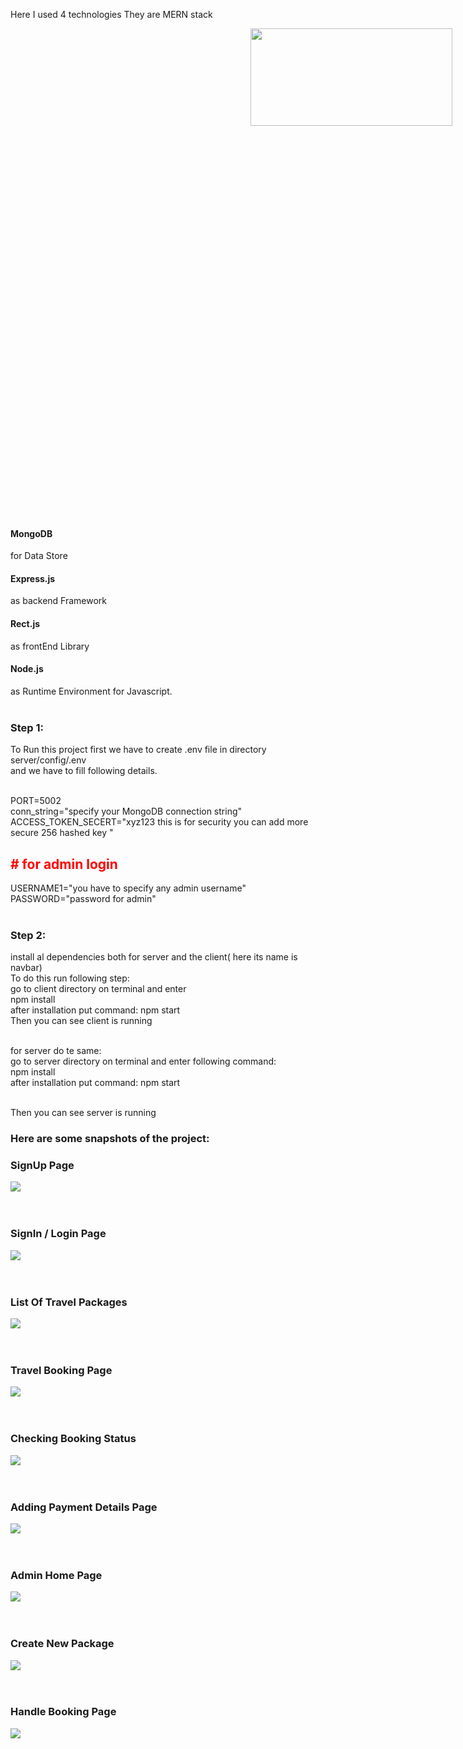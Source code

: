 Here I used 4 technologies They are MERN stack <br>

<img style="width:80% ; height: 20% ; padding-left:40vw"  src="https://github.com/VinayakKDevadiga/MERN-Project--Travel-Management-System/assets/118720176/2b0b0e0a-2074-4fcc-96d9-ebefe6cd070f">  <br>

<h4>MongoDB</h4> for Data Store <br>
<h4>Express.js</h4> as backend Framework <br>
<h4>Rect.js</h4> as frontEnd Library <br>
<h4>Node.js</h4> as Runtime Environment for Javascript. <br> <br>


<h3>Step 1: </h3>
To Run this project first we have to create .env file in directory server/config/.env <br>
and we have to fill following details.<br><br>

PORT=5002 <br>
conn_string="specify your MongoDB connection string" <br>
ACCESS_TOKEN_SECERT="xyz123 this is for security you can add more secure 256 hashed key " <br>

<h2 style="color: red;"># for admin login</h2>
USERNAME1="you have to specify any admin username" <br>
PASSWORD="password for admin" <br> <br>

<h3>Step 2: </h3>
install al dependencies both for server and the client( here its name is navbar) <br>
To do this run following step: <br>
go to client directory on terminal and enter <br>
npm install <br>
after installation put command:  npm start <br>
Then you can see client is running <br> <br>


for server do te same: <br>
go to server directory on terminal and enter following command: <br>
npm install <br>
after installation put command:  npm start <br> <br>

Then you can see server is running  <br>


<h3>Here are some snapshots of the project:</h3>

<h3>SignUp Page</h3>
<img src="https://github.com/VinayakKDevadiga/MERN-Project--Travel-Management-System/assets/118720176/8fbb02d8-b7b3-477d-bd2d-592ae6e1261f"> <br><br><br>

<h3>SignIn / Login  Page</h3>
<img src="https://github.com/VinayakKDevadiga/MERN-Project--Travel-Management-System/assets/118720176/9986d80f-8e1b-4dd3-81fd-2879a9811493"> <br><br><br>

<h3>List Of Travel Packages</h3>
<img src="https://github.com/VinayakKDevadiga/MERN-Project--Travel-Management-System/assets/118720176/f3afe5e6-4b7e-4458-9fcb-10e57f399831"> <br><br><br>

<h3>Travel Booking Page</h3>
<img src="https://github.com/VinayakKDevadiga/MERN-Project--Travel-Management-System/assets/118720176/fc8d06d9-c86f-4631-a055-c2067eb9d4ec"> <br><br><br>

<h3>Checking Booking Status</h3>
<img src="https://github.com/VinayakKDevadiga/MERN-Project--Travel-Management-System/assets/118720176/9b00d992-cf01-4763-a9f8-63d802dd8f96"> <br><br><br>

<h3>Adding Payment Details Page</h3>
<img src="https://github.com/VinayakKDevadiga/MERN-Project--Travel-Management-System/assets/118720176/69e0a800-c113-43be-9f2a-7dcb65919224"> <br><br><br>

<h3>Admin Home Page</h3>
<img src="https://github.com/VinayakKDevadiga/MERN-Project--Travel-Management-System/assets/118720176/e8f78cf0-5afc-4ed4-ae67-0c63057c272c"> <br><br> <br>

<h3>Create New Package</h3>
<img src="https://github.com/VinayakKDevadiga/MERN-Project--Travel-Management-System/assets/118720176/85ee4ece-e893-43d0-b413-f58432784167"> <br><br> <br>

<h3>Handle Booking Page</h3>
<img src="https://github.com/VinayakKDevadiga/MERN-Project--Travel-Management-System/assets/118720176/3eb94b10-0e7d-40c9-8daa-83be9a828f83"> <br>


